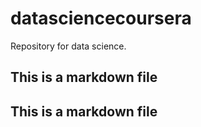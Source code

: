 # datasciencecoursera
Repository for data science.
## This is a markdown file
## This is a markdown file


